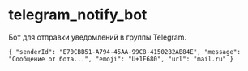 # telegram_notify_bot
Бот для отправки уведомлений в группы Telegram.


`{
	"senderId": "E70CBB51-A794-45AA-99C8-41502B2AB84E",
	"message": "Сообщение от бота...",
	"emoji": "U+1F680",
	"url": "mail.ru"
}`